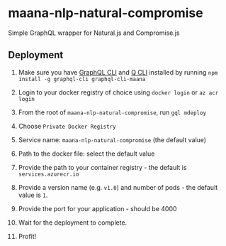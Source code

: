 # maana-nlp-natural-compromise
Simple GraphQL wrapper for Natural.js and Compromise.js

## Deployment
1. Make sure you have [GraphQL CLI](https://www.npmjs.com/package/graphql-cli) and [Q CLI](https://www.npmjs.com/package/graphql-cli-maana) installed by running 
  `npm install -g graphql-cli graphql-cli-maana`
2. Login to your docker registry of choice using `docker login` or `az acr login`
3. From the root of `maana-nlp-natural-compromise`, run 
`gql mdeploy`

4. Choose `Private Docker Registry`
5. Service name: `maana-nlp-natural-compromise` (the default value)
6. Path to the docker file: select the default value
7. Provide the path to your container registry - the default is `services.azurecr.io`
8. Provide a version name (e.g. `v1.0`) and number of pods - the default value is `1`.
9. Provide the port for your application - should be 4000
10. Wait for the deployment to complete. 
11. Profit!
